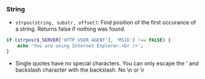 ### String
- `strpos(string, substr, offset)`: Find position of the first occurance of a string. Returns false if nothing was found.
```php
if (strpos($_SERVER['HTTP_USER_AGENT'], 'MSIE') !== FALSE) {
    echo 'You are using Internet Explorer.<br />';
}
```
- Single quotes have no special characters. You can only escape the ' and backslash character with the backslash. No \\n or \\r